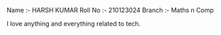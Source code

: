 Name :- HARSH KUMAR
Roll No :- 210123024
Branch :- Maths n Comp

I love anything and everything related to tech.

